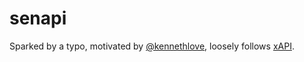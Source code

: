 # senapi

Sparked by a typo,
motivated by [@kennethlove](https://twitter.com/kennethlove/status/716777101504872449),
loosely follows [xAPI](https://github.com/adlnet/xAPI-Spec/blob/master/xAPI.md).
